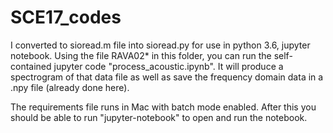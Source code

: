 # SCE17_codes
I converted to sioread.m file into sioread.py for use in python 3.6, jupyter notebook.
Using the file RAVA02* in this folder, you can run the self-contained jupyter code "process_acoustic.ipynb". 
It will produce a spectrogram of that data file as well as save the frequency domain data in a .npy file (already done here).

The requirements file runs in Mac with batch mode enabled. After this you should be able to run "jupyter-notebook" to open and run the notebook.
